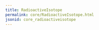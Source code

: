 ```yaml
---
title: RadioactiveIsotope
permalink: core/RadioactiveIsotope.html
jsonid: core_radioactiveisotope
---
```

